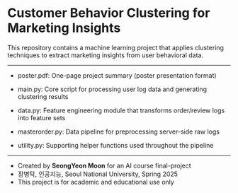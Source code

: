 # Customer Behavior Clustering for Marketing Insights 

This repository contains a machine learning project that applies clustering techniques to extract marketing insights from user behavioral data. 

---

- poster.pdf: One-page project summary (poster presentation format)

- main.py: Core script for processing user log data and generating clustering results 

- data.py: Feature engineering module that transforms order/review logs into feature sets

- masterorder.py: Data pipeline for preprocessing server-side raw logs

- utility.py: Supporting helper functions used throughout the pipeline 

--- 

- Created by **SeongYeon Moon** for an AI course final-project 
- 장병탁, 인공지능, Seoul National University, Spring 2025 
- This project is for academic and educational use only 
